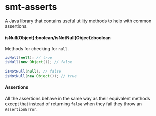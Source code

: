 smt-asserts
===========

A Java library that contains useful utility methods to help with common assertions.

#### isNull(Object):boolean/isNotNull(Object):boolean

Methods for checking for `null`.
```java
isNull(null); // true
isNull(new Object()); // false
    
isNotNull(null); // false
isNotNull(new Object()); // true
```
#### Assertions

All the assertions behave in the same way as their equivalent methods except that instead of returning `false` when they fail they throw an `AssertionError`.
